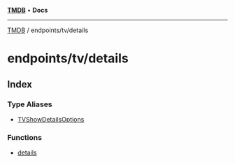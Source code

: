 [**TMDB**](../../../README.md) • **Docs**

***

[TMDB](../../../README.md) / endpoints/tv/details

# endpoints/tv/details

## Index

### Type Aliases

- [TVShowDetailsOptions](type-aliases/TVShowDetailsOptions.md)

### Functions

- [details](functions/details.md)
